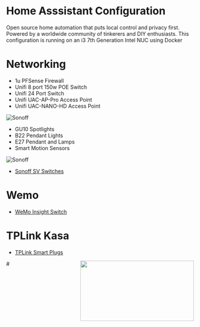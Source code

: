 # Home Asssistant Configuration

Open source home automation that puts local control and privacy first. Powered by a worldwide community of tinkerers and DIY enthusiasts. This configuration is running on an i3 7th Generation Intel NUC using Docker

# Networking
- 1u PFSense Firewall
- Unifi 8 port 150w POE Switch
- Unifi 24 Port Switch
- Unifi UAC-AP-Pro Access Point
- Unifi UAC-NANO-HD Access Point


![Sonoff](https://raw.githubusercontent.com/noodlemctwoodle/hassio/master/www/logo-hue.png)
- GU10 Spotlights
- B22 Pendant Lights
- E27 Pendant and Lamps
- Smart Motion Sensors

![Sonoff](https://raw.githubusercontent.com/noodlemctwoodle/hassio/master/www/sonofflogo.png)

- [Sonoff SV Switches](https://www.itead.cc/sonoff-sv.html)


# Wemo
- [WeMo Insight Switch](https://www.belkin.com/uk/p/P-F7C029)


# TPLink Kasa
- [TPLink Smart Plugs](https://www.tp-link.com/uk/products/details/cat-5258_HS110.html)




#<img align="right" width="305" height="162" src="">
